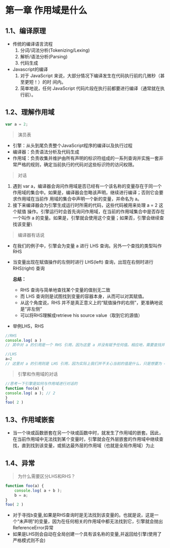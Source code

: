 # 第一章 作用域是什么

## 1.1、编译原理
- 传统的编译语言流程
    1. 分词/词法分析(Tokenizing/Lexing)
    2. 解析/语法分析(Parsing)
    3. 代码生成
- Javascript的编译
    1. 对于 JavaScript 来说，大部分情况下编译发生在代码执行前的几微秒（甚至更短！）的时
    间内。
    2. 简单地说，任何 JavaScript 代码片段在执行前都要进行编译（通常就在执行前）。

## 1.2、理解作用域
```javascript
var a = 2;
```
> 演员表
- 引擎：从头到尾负责整个JavaScript程序的编译以及执行过程
- 编译器：负责语法分析及代码生成
- 作用域：负责收集并维护由所有声明的标识符组成的一系列查询并实施一套非常严格的规则，确定当前执行的代码对这些标识符的访问权限。
> 对话
1. 遇到 var a，编译器会询问作用域是否已经有一个该名称的变量存在于同一个作用域的集合中。如果是，编译器会忽略该声明，继续进行编译；否则它会要求作用域在当前作
用域的集合中声明一个新的变量，并命名为 a。
2. 接下来编译器会为引擎生成运行时所需的代码，这些代码被用来处理 a = 2 这个赋值
操作。引擎运行时会首先询问作用域，在当前的作用域集合中是否存在一个叫作 a 的变量。如果是，引擎就会使用这个变量；如果否，引擎会继续查找该变量\

> 编译器有话说
- 在我们的例子中，引擎会为变量 a 进行 LHS 查询。另外一个查找的类型叫作 RHS
- 当变量出现在赋值操作的左侧时进行 LHS(left) 查询，出现在右侧时进行 RHS(right) 查询

    **总结：**
    - RHS 查询与简单地查找某个变量的值别无二致
    - 而 LHS 查询则是试图找到变量的容器本身，从而可以对其赋值。
    - 从这个角度说，RHS 并不是真正意义上的“赋值操作的右侧”，更准确地说是“非左侧”
    - 可以将RHS理解成retrieve his source value（取到它的源值）

- 举例LHS，RHS
```javascript   
//RHS
console.log( a )
// 其中对 a 的引用是一个 RHS 引用，因为这里 a 并没有赋予任何值。相应地，需要查找并取得 a 的值，这样才能将值传递给 console.log(..)
```
```javascript   
//LHS
a=2
// 这里对 a 的引用则是 LHS 引用，因为实际上我们并不关心当前的值是什么，只是想要为 =2 这个赋值操作找到一个目标。
```

> 引擎和作用域的对话
```javascript
//思考一下引擎是如何与作用域进行对话的
function foo(a) {
console.log( a ); // 2
}
foo( 2 )
```

## 1.3、作用域嵌套
- 当一个块或函数嵌套在另一个块或函数中时，就发生了作用域的嵌套。因此，在当前作用域中无法找到某个变量时，引擎就会在外层嵌套的作用域中继续查找，直到找到该变量，或抵达最外层的作用域（也就是全局作用域）为止


## 1.4、异常
> 为什么需要区分LHS和RHS？
```javascript
function foo(a) {
    console.log( a + b );
    b = a;
}
foo( 2 )
```
- 对于寻找b变量,如果是RHS查询时是无法找到该变量的。也就是说，这是一个“未声明”的变量，因为在任何相关的作用域中都无法找到它，引擎就会抛出 ReferenceError异常
- 如果是LHS则会自动在全局创建一个具有该名称的变量,并返回给引擎(使用了严格模式则不会)
